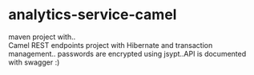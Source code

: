 # analytics-service-camel
maven project with..<br/>
Camel REST endpoints project with Hibernate and transaction management..
passwords are encrypted using jsypt..API is documented with swagger :)
